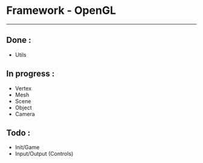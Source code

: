 # Framework - OpenGL

---

## Done :

- Utils

## In progress :

- Vertex
- Mesh
- Scene
- Object
- Camera

## Todo : 

- Init/Game
- Input/Output (Controls) 

